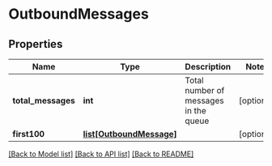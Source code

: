 # OutboundMessages

## Properties
Name | Type | Description | Notes
------------ | ------------- | ------------- | -------------
**total_messages** | **int** | Total number of messages in the queue | [optional] 
**first100** | [**list[OutboundMessage]**](OutboundMessage.md) |  | [optional] 

[[Back to Model list]](../README.md#documentation-for-models) [[Back to API list]](../README.md#documentation-for-api-endpoints) [[Back to README]](../README.md)


